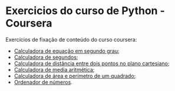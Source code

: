 # Exercicios do curso de Python - Coursera

Exercícios de fixação de conteúdo do curso coursera:

- [Calculadora de equação em segundo grau](bhaskara.py);
- [Calculadora de segundos](conta_segundos.py);
- [Calculadora de distância entre dois pontos no plano cartesiano](distancia_pontos.py);
- [Calculadora de media aritmética](media_aritmetica.py);
- [Calculadora de área e perímetro de um quadrado](perimetro_area_quadrado.py);
- [Ordenador de números](verificar_ordenacao.py).
